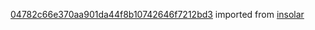 [04782c66e370aa901da44f8b10742646f7212bd3](https://github.com/insolar/insolar/commit/04782c66e370aa901da44f8b10742646f7212bd3) imported from [insolar](https://github.com/insolar/insolar)
